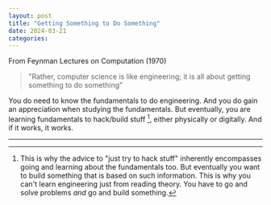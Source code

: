 ```yaml
---
layout: post
title: "Getting Something to Do Something"
date: 2024-03-21
categories:
---
```


From Feynman Lectures on Computation (1970)
>"Rather, computer science is like engineering; it is all about getting something to do something"

You do need to know the fundamentals to do engineering. And you do gain an appreciation when studying the fundamentals. But eventually, you are learning fundamentals to hack/build stuff [^1], either physically or digitally. And if it works, it works.

---

[^1]: This is why the advice to "just try to hack stuff" inherently encompasses going and learning about the fundamentals too. But eventually you want to build something that is based on such information. This is why you can't learn engineering just from reading theory. You have to go and solve problems *and* go and build something. 